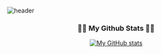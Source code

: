 ![header](https://capsule-render.vercel.app/api?type=waving&color=timeGradient&height=160&section=header&text=Hi!%20I%27m%20Paul%20Kim%20:\)&fontSize=75&fontAlign=50&fontAlignY=70)
<h3 align="center">👩‍💻 My Github Stats 👩‍💻</h3>
<div align="center">

[![My GitHub stats](https://github-readme-stats.vercel.app/api?username=juni37&hide_title=true&show_icons=true&include_all_commits=true&disable_animations=true&theme=vue)](https://github.com/anuraghazra/github-readme-stats)
</div>
